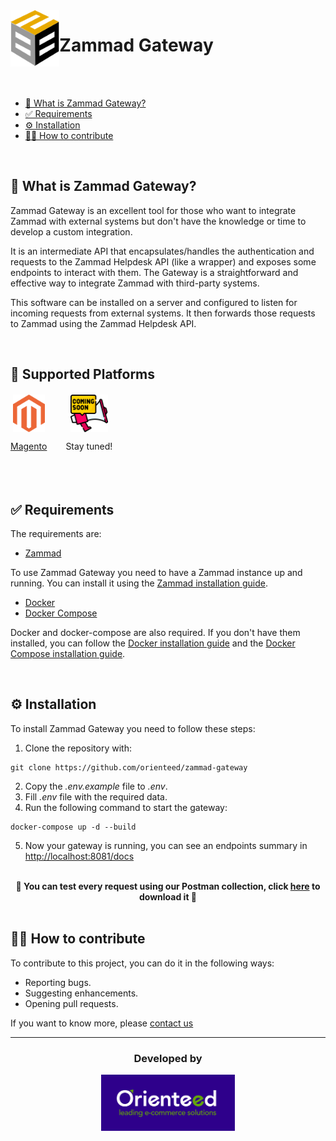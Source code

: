 <img src="./resources/B2BStoreLogo.svg" width="" height="90" align = "left">
<h1>Zammad Gateway</h1>

</br>
</br>

- [📢 What is Zammad Gateway?](#-what-is-zammad-gateway)
- [✅ Requirements](#-requirements)
- [⚙️ Installation](#%EF%B8%8F-installation)
- [🙌🏼 How to contribute](#-how-to-contribute)

</br>

## 📢 What is Zammad Gateway?

Zammad Gateway is an excellent tool for those who want to integrate Zammad with external systems but don't have the knowledge or time to develop a custom integration.

It is an intermediate API that encapsulates/handles the authentication and requests to the Zammad Helpdesk API (like a wrapper) and exposes some endpoints to interact with them. The Gateway is a straightforward and effective way to integrate Zammad with third-party systems.

This software can be installed on a server and configured to listen for incoming requests from external systems. It then forwards those requests to Zammad using the Zammad Helpdesk API.

</br>

## 🛒 Supported Platforms

<div style="display: flex; flex-direction: row; gap: 30px; margin: 20px 0">
    <a href="https://business.adobe.com/products/magento/magento-commerce.html" target="_blank">
        <div style="display: flex; flex-direction: column; justify-content: space-between; align-items: center">
            <img src="./resources/MagentoLogo.svg" width="" height="60">
            <p>Magento</p>
        </div>
    </a>
    <div style="display: flex; flex-direction: column; justify-content: space-between; align-items: center">
        <img src="./resources/ComingSoon.png" width="" height="60">
        <p>Stay tuned!</p>
    </div>
</div>

</br>

## ✅ Requirements

The requirements are:

- <a href="https://zammad.org/" target="_blank">Zammad</a>

To use Zammad Gateway you need to have a Zammad instance up and running. You can install it using the <a href="https://docs.zammad.org/en/latest/install/docker-compose.html" target="_blank">Zammad installation guide</a>.

- <a href="https://docs.docker.com/get-started/overview/" target="_blank">Docker</a>
- <a href="https://docs.docker.com/compose/" target="_blank">Docker Compose</a>

Docker and docker-compose are also required. If you don't have them installed, you can follow the <a href="https://docs.docker.com/engine/install/" target="_blank">Docker installation guide</a> and the <a href="https://docs.docker.com/compose/install/" target="_blank">Docker Compose installation guide</a>.

</br>

## ⚙️ Installation

To install Zammad Gateway you need to follow these steps:

1. Clone the repository with:
```
git clone https://github.com/orienteed/zammad-gateway
```
2. Copy the _.env.example_ file to _.env_.
3. Fill _.env_ file with the required data.
4. Run the following command to start the gateway:
```
docker-compose up -d --build
```
5. Now your gateway is running, you can see an endpoints summary in <a href="http://localhost:8081/docs" target="_blank">http://localhost:8081/docs</a>

</br>

<div align="center">
<b>
🚀 You can test every request using our Postman collection, click <a href="./resources/GatewayPostmanCollection.json" target="_blank">here</a> to download it 🚀
</b>
</div>

</br>

## 🙌🏼 How to contribute

To contribute to this project, you can do it in the following ways:

- Reporting bugs.
- Suggesting enhancements.
- Opening pull requests.

If you want to know more, please <a href="https://www.b2bstore.io/contact" target="_blank">contact us</a>

<hr>

<div align="center">
    <h3>Developed by</h3>
    <a href="https://www.orienteed.com/" target="_blank"><img src="./resources/OrienteedLogo.svg" width="" height="90" align = "middle"></a>
</div>
